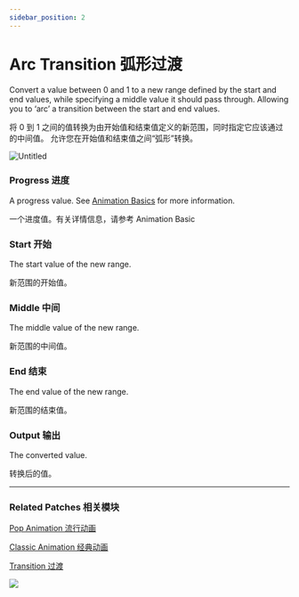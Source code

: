 ```yaml
---
sidebar_position: 2
---
```


# Arc Transition 弧形过渡

Convert a value between 0 and 1 to a new range defined by the start and end values, while specifying a middle value it should pass through. Allowing you to ‘arc’ a transition between the start and end values.

将 0 到 1 之间的值转换为由开始值和结束值定义的新范围，同时指定它应该通过的中间值。 允许您在开始值和结束值之间“弧形”转换。

![Untitled](https://s3.us-west-2.amazonaws.com/secure.notion-static.com/d4f99296-7e12-46e6-b786-e628539cdaff/Untitled.png?X-Amz-Algorithm=AWS4-HMAC-SHA256&X-Amz-Content-Sha256=UNSIGNED-PAYLOAD&X-Amz-Credential=AKIAT73L2G45EIPT3X45%2F20220602%2Fus-west-2%2Fs3%2Faws4_request&X-Amz-Date=20220602T180756Z&X-Amz-Expires=86400&X-Amz-Signature=9b2d0227d077d7dd5dac47273de19133c9f8dd5c0ed622425e93a331a68a6e99&X-Amz-SignedHeaders=host&response-content-disposition=filename%20%3D%22Untitled.png%22&x-id=GetObject)

### Progress 进度

A progress value. See [Animation Basics](https://www.notion.so/Animations-b81db69b4bcd4eb5a2ab5f31de3ce7c9) for more information.

一个进度值。有关详情信息，请参考 Animation Basic

### Start 开始

The start value of the new range.

新范围的开始值。

### Middle 中间

The middle value of the new range.

新范围的中间值。

### End 结束

The end value of the new range.

新范围的结束值。

### Output 输出

The converted value.

转换后的值。

------

### Related Patches 相关模块

[Pop Animation 流行动画](https://www.notion.so/Pop-Animation-fa14e93b7f1a480f933420a19fa15fad)

[Classic Animation 经典动画](./../Animation/Classic%20Animation.md)

[Transition 过渡](https://www.notion.so/Transition-105402795ee34baea7dd7a6b4bb251cc)

![](https://s3.us-west-2.amazonaws.com/secure.notion-static.com/631a8f21-1f0f-4fdd-a06f-d6ee6a464f03/Untitled.png?X-Amz-Algorithm=AWS4-HMAC-SHA256&X-Amz-Content-Sha256=UNSIGNED-PAYLOAD&X-Amz-Credential=AKIAT73L2G45EIPT3X45%2F20220602%2Fus-west-2%2Fs3%2Faws4_request&X-Amz-Date=20220602T180802Z&X-Amz-Expires=86400&X-Amz-Signature=61fce40aff86e6c60faf8d39d7f1760e7ecd8c5392504ab52e31a65ac6cefb34&X-Amz-SignedHeaders=host&response-content-disposition=filename%20%3D%22Untitled.png%22&x-id=GetObject)
